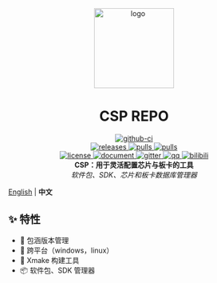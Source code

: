 <div align="center">
    <a href="https://csplink.top">
        <img width="160" heigth="160" src="https://csplink.top/assets/img/logo.svg" alt="logo" />
    </a>
    <h1>CSP REPO</h1>
    <div>
        <a href="https://github.com/csplink/csp_repo/actions?query=workflow/mirror.yml">
            <img src="https://img.shields.io/github/actions/workflow/status/csplink/csp_repo/mirror.yml?style=flat&label=mirror" alt="github-ci" />
        </a>
    </div>
    <div>
        <a href="https://github.com/csplink/csp_repo/releases">
            <img src="https://img.shields.io/github/release/csplink/csp_repo.svg?style=flat" alt="releases" />
        </a>
        <a href="https://github.com/csplink/csp_repo/pulls">
            <img src="https://img.shields.io/github/issues-pr/csplink/csp_repo.svg" alt="pulls" />
        </a>
        <a href="https://github.com/csplink/csp_repo/issues">
            <img src="https://img.shields.io/github/issues/csplink/csp_repo.svg" alt="pulls" />
        </a>
    </div>
    <div>
        <a href="https://github.com/csplink/csp_repo/blob/master/LICENSE">
            <img src="https://img.shields.io/github/license/csplink/csp_repo.svg?colorB=f48041&style=flat" alt="license" />
        </a>
        <a href="https://csplink.top">
            <img src="https://img.shields.io/badge/wiki-document-blue?style=flat" alt="document" />
        </a>
        <a href="https://gitter.im/csplink/community">
            <img src="https://badges.gitter.im/csplink/csp.svg" alt="gitter" />
        </a>
        <a href="https://jq.qq.com/?_wv=1027&k=CWt7TZln">
            <img src="https://img.shields.io/badge/chat-on%20QQ-ff69b4.svg?style=flat" alt="qq" />
        </a>
        <a href="https://space.bilibili.com/24969427/">
            <img src="https://img.shields.io/badge/video-bilibili-FB7299?style=flat" alt="bilibili" />
        </a>
    </div>
    <b>CSP：用于灵活配置芯片与板卡的工具</b><br/>
    <i>软件包、SDK、芯片和板卡数据库管理器</i><br/>
</div>

[English](README.md) | **中文**

## ✨ 特性

- 🔖 包涵版本管理
- 🎹 跨平台（windows，linux）
- 🔧 Xmake 构建工具
- 📦️ 软件包、SDK 管理器
